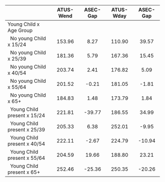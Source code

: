 
|                      |    ATUS-Wend |     ASEC-Gap |    ATUS-Wday |     ASEC-Gap |
| -------------------- | :----------: | :----------: | :----------: | :----------: |
| Young Child x Age Group |              |              |              |              |
| &nbsp;&nbsp;No young Child x 15/24 |       153.96 |         8.27 |       110.90 |        39.57 |
| &nbsp;&nbsp;No young Child x 25/39 |       181.36 |         5.79 |       167.36 |        15.45 |
| &nbsp;&nbsp;No young Child x 40/54 |       203.74 |         2.41 |       176.82 |         5.09 |
| &nbsp;&nbsp;No young Child x 55/64 |       201.52 |        -0.21 |       181.05 |        -1.81 |
| &nbsp;&nbsp;No young Child x 65+ |       184.83 |         1.48 |       173.79 |         1.84 |
| &nbsp;&nbsp;Young Child present x 15/24 |       221.81 |       -39.77 |       186.55 |        34.99 |
| &nbsp;&nbsp;Young Child present x 25/39 |       205.33 |         6.38 |       252.01 |        -9.95 |
| &nbsp;&nbsp;Young Child present x 40/54 |       222.11 |        -2.67 |       224.79 |       -10.94 |
| &nbsp;&nbsp;Young Child present x 55/64 |       204.59 |        19.66 |       188.80 |        23.21 |
| &nbsp;&nbsp;Young Child present x 65+ |       252.46 |       -25.36 |       250.35 |       -20.26 |

